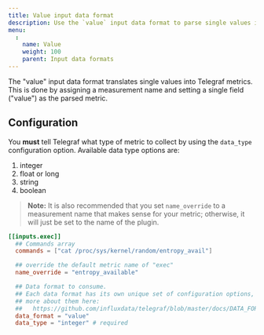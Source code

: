 ```yaml
---
title: Value input data format
description: Use the `value` input data format to parse single values into Telegraf metrics.
menu:
  :
    name: Value
    weight: 100
    parent: Input data formats
---
```



The "value" input data format translates single values into Telegraf metrics. This
is done by assigning a measurement name and setting a single field ("value")
as the parsed metric.

## Configuration

You **must** tell Telegraf what type of metric to collect by using the
`data_type` configuration option. Available data type options are:

1. integer
2. float or long
3. string
4. boolean

> **Note:** It is also recommended that you set `name_override` to a measurement
name that makes sense for your metric; otherwise, it will just be set to the
name of the plugin.

```toml
[[inputs.exec]]
  ## Commands array
  commands = ["cat /proc/sys/kernel/random/entropy_avail"]

  ## override the default metric name of "exec"
  name_override = "entropy_available"

  ## Data format to consume.
  ## Each data format has its own unique set of configuration options, read
  ## more about them here:
  ##   https://github.com/influxdata/telegraf/blob/master/docs/DATA_FORMATS_INPUT.md
  data_format = "value"
  data_type = "integer" # required
```
